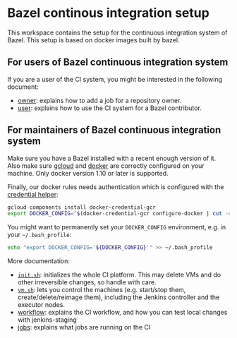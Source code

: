 # Bazel continous integration setup

This workspace contains the setup for the continuous integration
system of Bazel. This setup is based on docker images built by bazel.

## For users of Bazel continuous integration system

If you are a user of the CI system, you might be interested in the
following document:

* [owner](docs/owner.md): explains how to add a job for a repository
  owner.
* [user](docs/user.md): explains how to use the CI system for a Bazel
  contributor.

## For maintainers of Bazel continuous integration system

Make sure you have a Bazel installed with a recent enough version of
it. Also make sure [gcloud](https://cloud.google.com/sdk/) and
[docker](https://www.docker.com) are correctly configured on your
machine. Only docker version 1.10 or later is supported.

Finally, our docker rules needs authentication which is configured with the
[credential helper](https://github.com/GoogleCloudPlatform/docker-credential-gcr):

```bash
gcloud components install docker-credential-gcr
export DOCKER_CONFIG="$(docker-credential-gcr configure-docker | cut -d " " -f 1)"
```

You might want to permanently set your `DOCKER_CONFIG` environment, e.g. in your
`~/.bash_profile`:

```bash
echo "export DOCKER_CONFIG='${DOCKER_CONFIG}'" >> ~/.bash_profile
```

More documentation:

* [`init.sh`](docs/init.md): initializes the whole CI platform. This
  may delete VMs and do other irreversible changes, so handle with
  care.
* [`vm.sh`](docs/machines.md): lets you control the machines
  (e.g. start/stop them, create/delete/reimage them), including
  the Jenkins controller and the executor nodes.
* [workflow](docs/workflow.md): explains the CI workflow, and
  how you can test local changes with jenkins-staging
* [jobs](docs/jobs.md): explains what jobs are running on the CI
